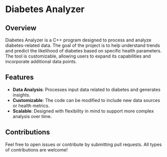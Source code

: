 # Diabetes Analyzer

## Overview
Diabetes Analyzer is a C++ program designed to process and analyze diabetes-related data. The goal of the project is to help understand trends and predict the likelihood of diabetes based on specific health parameters. The tool is customizable, allowing users to expand its capabilities and incorporate additional data points.

## Features
- **Data Analysis**: Processes input data related to diabetes and generates insights.
- **Customizable**: The code can be modified to include new data sources or health metrics.
- **Scalable**: Designed with flexibility in mind to support more complex analysis over time.
## Contributions
Feel free to open issues or contribute by submitting pull requests. All types of contributions are welcome!

